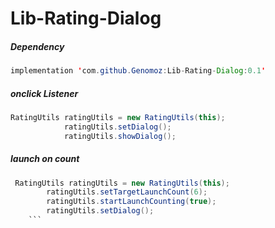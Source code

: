 # Lib-Rating-Dialog

##### Dependency

```java
implementation 'com.github.Genomoz:Lib-Rating-Dialog:0.1'
```
##### onclick Listener

```java
RatingUtils ratingUtils = new RatingUtils(this);
            ratingUtils.setDialog();
            ratingUtils.showDialog();
```

##### launch on count

```java
 RatingUtils ratingUtils = new RatingUtils(this);
        ratingUtils.setTargetLaunchCount(6);
        ratingUtils.startLaunchCounting(true);
        ratingUtils.setDialog();
    ```

